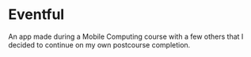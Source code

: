 # Eventful
An app made during a Mobile Computing course with a few others that I decided to continue on my own postcourse completion.
